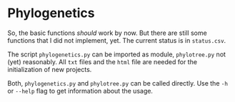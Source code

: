 Phylogenetics
=============

So, the basic functions *should* work by now. But there are still some functions that I did not implement, yet. The current status is in `status.csv`.

The script `phylogenetics.py` can be imported as module, `phylotree.py` not (yet) reasonably. All `txt` files and the `html` file are needed for the initialization of new projects.

Both, `phylogenetics.py` and `phylotree.py` can be called directly. Use the `-h` or `--help` flag to get information about the usage.
